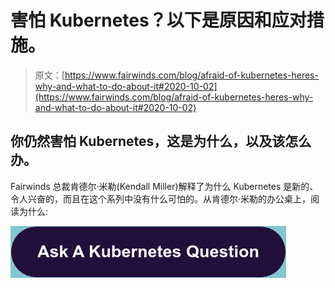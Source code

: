 # 害怕 Kubernetes？以下是原因和应对措施。

> 原文：[https://www.fairwinds.com/blog/afraid-of-kubernetes-heres-why-and-what-to-do-about-it#2020-10-02](https://www.fairwinds.com/blog/afraid-of-kubernetes-heres-why-and-what-to-do-about-it#2020-10-02)

 ## 你仍然害怕 Kubernetes，这是为什么，以及该怎么办。

Fairwinds 总裁肯德尔·米勒(Kendall Miller)解释了为什么 Kubernetes 是新的、令人兴奋的，而且在这个系列中没有什么可怕的。从肯德尔·米勒的办公桌上，阅读为什么:

[![Ask A Kubernetes Question](img/bdf079411b51b7ed00cbb10274a12d02.png)](https://cta-redirect.hubspot.com/cta/redirect/2184645/699e054e-4117-4c24-b6f7-c1772bcc317c)